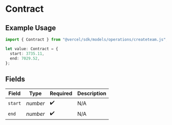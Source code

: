 # Contract

## Example Usage

```typescript
import { Contract } from "@vercel/sdk/models/operations/createteam.js";

let value: Contract = {
  start: 3735.11,
  end: 7029.52,
};
```

## Fields

| Field              | Type               | Required           | Description        |
| ------------------ | ------------------ | ------------------ | ------------------ |
| `start`            | *number*           | :heavy_check_mark: | N/A                |
| `end`              | *number*           | :heavy_check_mark: | N/A                |